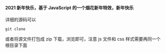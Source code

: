 
#### 2021 新年快乐，基于 JavaScript 的一个烟花新年特效，新年快乐

详细的源码可以
```
git clone
```

或者将源文件打包成 zip 下载，浏览即可，注意 js 文件和 css 样式需要再同一个根目录下面
